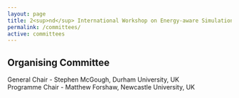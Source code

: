 ```yaml
---
layout: page
title: 2<sup>nd</sup> International Workshop on Energy-aware Simulation (ENERGY-SIM’16)
permalink: /committees/
active: committees
---
```


## Organising Committee
General Chair - Stephen McGough, Durham University, UK<br/>
Programme Chair - Matthew Forshaw, Newcastle University, UK
